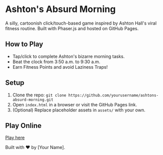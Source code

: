 # Ashton's Absurd Morning

A silly, cartoonish click/touch-based game inspired by Ashton Hall's viral fitness routine. Built with Phaser.js and hosted on GitHub Pages.

## How to Play
- Tap/click to complete Ashton's bizarre morning tasks.
- Beat the clock from 3:50 a.m. to 9:30 a.m.
- Earn Fitness Points and avoid Laziness Traps!

## Setup
1. Clone the repo: `git clone https://github.com/yourusername/ashtons-absurd-morning.git`
2. Open `index.html` in a browser or visit the GitHub Pages link.
3. (Optional) Replace placeholder assets in `assets/` with your own.

## Play Online
[Play here](https://yourusername.github.io/ashtons-absurd-morning/)

Built with ❤️ by [Your Name].